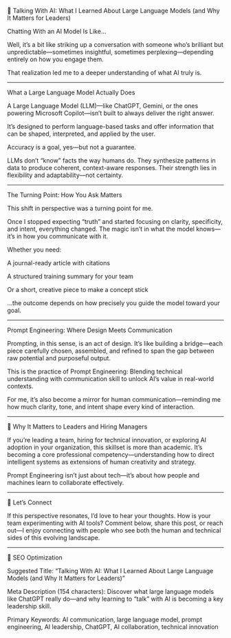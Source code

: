 🧠 Talking With AI: What I Learned About Large Language Models (and Why It Matters for Leaders)

Chatting With an AI Model Is Like...

Well, it’s a bit like striking up a conversation with someone who’s brilliant but unpredictable—sometimes insightful, sometimes perplexing—depending entirely on how you engage them.

That realization led me to a deeper understanding of what AI truly is.


---

What a Large Language Model Actually Does

A Large Language Model (LLM)—like ChatGPT, Gemini, or the ones powering Microsoft Copilot—isn’t built to always deliver the right answer.

It’s designed to perform language-based tasks and offer information that can be shaped, interpreted, and applied by the user.

Accuracy is a goal, yes—but not a guarantee.

LLMs don’t “know” facts the way humans do. They synthesize patterns in data to produce coherent, context-aware responses. Their strength lies in flexibility and adaptability—not certainty.


---

The Turning Point: How You Ask Matters

This shift in perspective was a turning point for me.

Once I stopped expecting “truth” and started focusing on clarity, specificity, and intent, everything changed. The magic isn’t in what the model knows—it’s in how you communicate with it.

Whether you need:

A journal-ready article with citations

A structured training summary for your team

Or a short, creative piece to make a concept stick


…the outcome depends on how precisely you guide the model toward your goal.


---

Prompt Engineering: Where Design Meets Communication

Prompting, in this sense, is an act of design.
It’s like building a bridge—each piece carefully chosen, assembled, and refined to span the gap between raw potential and purposeful output.

This is the practice of Prompt Engineering:
Blending technical understanding with communication skill to unlock AI’s value in real-world contexts.

For me, it’s also become a mirror for human communication—reminding me how much clarity, tone, and intent shape every kind of interaction.


---

🚀 Why It Matters to Leaders and Hiring Managers

If you’re leading a team, hiring for technical innovation, or exploring AI adoption in your organization, this skillset is more than academic.
It’s becoming a core professional competency—understanding how to direct intelligent systems as extensions of human creativity and strategy.

Prompt Engineering isn’t just about tech—it’s about how people and machines learn to collaborate effectively.


---

💬 Let’s Connect

If this perspective resonates, I’d love to hear your thoughts.
How is your team experimenting with AI tools?
Comment below, share this post, or reach out—I enjoy connecting with people who see both the human and technical sides of this evolving landscape.


---

🔑 SEO Optimization

Suggested Title:
“Talking With AI: What I Learned About Large Language Models (and Why It Matters for Leaders)”

Meta Description (154 characters):
Discover what large language models like ChatGPT really do—and why learning to “talk” with AI is becoming a key leadership skill.

Primary Keywords:
AI communication, large language model, prompt engineering, AI leadership, ChatGPT, AI collaboration, technical innovation

